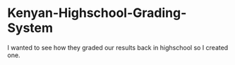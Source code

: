 # Kenyan-Highschool-Grading-System
I wanted to see how they graded our results back in highschool so I created one.
